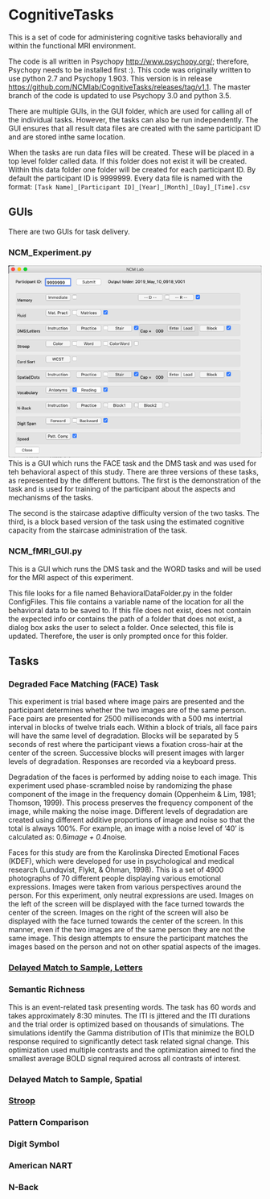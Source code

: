 # CognitiveTasks

This is a set of code for administering cognitive tasks behaviorally and within the functional MRI environment. 

The code is all written in Psychopy http://www.psychopy.org/; therefore, Psychopy needs to be installed first :). 
This code was originally written to use python 2.7 and Psychopy 1.903. This version is in release https://github.com/NCMlab/CognitiveTasks/releases/tag/v1.1. The master branch of the code is updated to use Psychopy 3.0 and python 3.5.

There are multiple GUIs, in the GUI folder, which are used for calling all of the individual tasks. However, the tasks can also be run independently. The GUI ensures that all result data files are created with the same participant ID and are stored inthe same location.

When the tasks are run data files will be created. These will be placed in a top level folder called data. If this folder does not exist it will be created. Within this data folder one folder will be created for each participant ID. By default the participant ID is 9999999. Every data file is named with the format: 
`[Task Name]_[Participant ID]_[Year]_[Month]_[Day]_[Time].csv`


## GUIs
There are two GUIs for task delivery.

### NCM_Experiment.py
![Neuropsych GUI](/Descriptions/NPGUI.png)
This is a GUI which runs the FACE task and the DMS task and was used for teh behavioral aspect of this study. There are three versions of these tasks, as represented by the different buttons. The first is the demonstration of the task and is used for training of the participant about the aspects and mechanisms of the tasks.

The second is the staircase adaptive difficulty version of the two tasks. The third, is a block based version of the task using the estimated cognitive capacity from the staircase administration of the task. 

### NCM_fMRI_GUI.py
This is a GUI which runs the DMS task and the WORD tasks and will be used for the MRI aspect of this experiment.

This file looks for a file named BehavioralDataFolder.py in the folder ConfigFiles. This file contains a variable name of the location for all the behavioral data to be saved to. If this file does not exist, does not contain the expected info or contains the path of a folder that does not exist, a dialog box asks the user to select a folder. Once selected, this file is updated. Therefore, the user is only prompted once for this folder.

## Tasks
### Degraded Face Matching (FACE) Task
This experiment is  trial based where image pairs are presented and the participant determines whether the two images are of the same person. Face pairs are presented for 2500 milliseconds with a 500 ms intertrial interval in blocks of twelve trials each. Within a block of trials, all face pairs will have the same level of degradation. Blocks will be separated by 5 seconds of rest where the participant views a fixation cross-hair at the center of the screen. Successive blocks will present images with larger levels of degradation. Responses are recorded via a keyboard press.

Degradation of the faces is performed by adding noise to each image. This experiment used phase-scrambled noise by randomizing the phase component of the image in the frequency domain (Oppenheim & Lim, 1981; Thomson, 1999). This process preserves the frequency component of the image, while making the noise image. Different levels of degradation are created using different additive proportions of image and noise so that the total is always 100%. For example, an image with a noise level of ‘40’ is calculated as: 0.6*image + 0.4*noise. 

Faces for this study are from the Karolinska Directed Emotional Faces (KDEF), which were developed for use in psychological and medical research (Lundqvist, Flykt, & Öhman, 1998). This is a set of 4900 photographs of 70 different people displaying various emotional expressions. Images were taken from various perspectives around the person. For this experiment, only neutral expressions are used. Images on the left of the screen will be displayed with the face turned towards the center of the screen. Images on the right of the screen will also be displayed with the face turned towards the center of the screen. In this manner, even if the two images are of the same person they are not the same image. This design attempts to ensure the participant matches the images based on the person and not on other spatial aspects of the images.

### [Delayed Match to Sample, Letters](/Descriptions/DMS.md)



### Semantic Richness

This is an event-related task presenting words. The task has 60 words and takes approximately 8:30 minutes. The ITI is jittered and the ITI durations and the trial order is optimized based on thousands of simulations. The simulations identify the Gamma distribution of ITIs that minimize the BOLD response required to significantly detect task related signal change. This optimization used multiple contrasts and the optimization aimed to find the smallest average BOLD signal required across all contrasts of interest. 

### Delayed Match to Sample, Spatial

### [Stroop](Descriptions/stroop.md)
### Pattern Comparison
### Digit Symbol
### American NART
### N-Back


